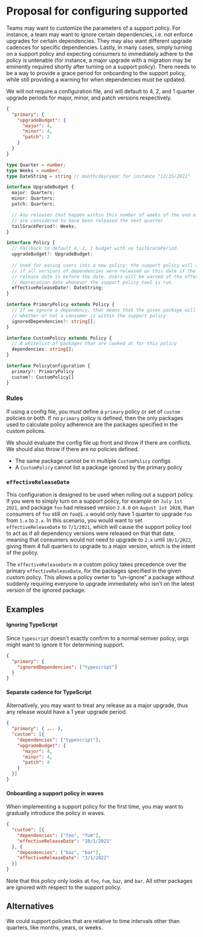 # Proposal for configuring supported

Teams may want to customize the parameters of a support policy. For instance, a team may want to ignore certain dependencies, i.e. not enforce upgrades for certain dependencies. They may also want different upgrade cadences for specific dependencies. Lastly, in many cases, simply turning on a support policy and expecting consumers to immediately adhere to the policy is untenable (for instance, a major upgrade with a migration may be eminently required shortly after turning on a support policy). There needs to be a way to provide a grace period for onboarding to the support policy, while still providing a warning for when dependencies must be updated.

We will not require a configuration file, and will default to 4, 2, and 1 quarter upgrade periods for major, minor, and patch versions respectively.

```JSON
{
  "primary": {
    "upgradeBudget": {
      "major": 4,
      "minor": 4,
      "patch": 2
    }
  }
}
```

```TypeScript
type Quarter = number;
type Weeks = number;
type DateString = string // month/day/year for instance "12/25/2021"

interface UpgradeBudget {
  major: Quarters;
  minor: Quarters;
  patch: Quarters;

  // Any releases that happen within this number of weeks of the end of a quarter
  // are considered to have been released the next quarter
  tailGracePeriod?: Weeks;
}

interface Policy {
  // Fallback to default 4, 2, 1 budget with no tailGracePeriod.
  upgradeBudget?: UpgradeBudget;
  
  // Used for easing users into a new policy: the support policy will act as
  // if all versions of dependencies were released on this date if the actual
  // release date is before the date. Users will be warned of the effective
  // deprecation date whenever the support policy tool is run.
  effectiveReleaseDate?: DateString;
}

interface PrimaryPolicy extends Policy {
  // If we ignore a dependency, that means that the given package will not affect
  // whether or not a consumer is within the support policy
  ignoredDependencies?: string[];
}

interface CustomPolicy extends Policy {
  // A whitelist of packages that are looked at for this policy
  dependencies: string[];
}

interface PolicyConfiguration {
  primary?: PrimaryPolicy
  custom?: CustomPolicy[]
}
```

### Rules
If using a config file, you must define a `primary` policy or set of `custom` policies or both. If no `primary` policy is defined, then the only packages used to calculate policy adherence are the packages specified in the custom polices.

We should evaluate the config file up front and throw if there are conflicts. We should also throw if there are no policies defined.

* The same package cannot be in multiple `CustomPolicy` configs
* A `CustomPolicy` cannot list a package ignored by the primary policy

### `effectiveReleaseDate`
This configuration is designed to be used when rolling out a support policy. If you were to simply turn on a support policy, for example on `July 1st 2021`, and package `foo` had released version `2.0.0` on `August 1st 2020`, than consumers of `foo` still on `foo@1.x` would only have 1 quarter to upgrade `foo` from `1.x` to `2.x`. In this scenario, you would want to set `effectiveReleaseDate` to `7/1/2021`, which will cause the support policy tool to act as if all dependency versions were released on that that date, meaning that consumers would not need to upgrade to `2.x` until `10/1/2022`, giving them 4 full quarters to upgrade to a major version, which is the intent of the policy.

The `effectiveReleaseDate` in a custom policy takes precedence over the primary `effectiveReleaseDate`, for the packages specified in the given custom policy. This allows a policy owner to "un-ignore" a package without suddenly requiring everyone to upgrade immediately who isn't on the latest version of the ignored package.

## Examples

#### Ignoring TypeScript

Since `typescript` doesn't exactly confirm to a normal semver policy, orgs might want to ignore it for determining support.

```JSON
{
  "primary": {
    "ignoredDependencies": ["typescript"]
  }
}
```

#### Separate cadence for TypeScript

Alternatively, you may want to treat any release as a major upgrade, thus any release would have a 1 year upgrade period.

```JSON
{
  "primary": { ... },
  "custom": [{
    "dependencies": ["typescript"],
    "upgradeBudget": {
      "major": 4,
      "minor": 4,
      "patch": 4
    }
  }]
}
```

#### Onboarding a support policy in waves

When implementing a support policy for the first time, you may want to gradually introduce the policy in waves.

```JSON
{
  "custom": [{
    "dependencies": ["foo", "fum"],
    "effectiveReleaseDate": "10/1/2021"
  }, {
    "dependencies": ["baz", "bar"],
    "effectiveReleaseDate": "3/1/2022"
  }]
}
```

Note that this policy only looks at `foo`, `fum`, `baz`, and `bar`. All other packages are ignored with respect to the support policy.

## Alternatives

We could support policies that are relative to time intervals other than quarters, like months, years, or weeks.